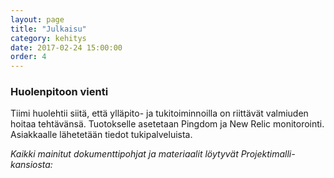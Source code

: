 ```yaml
---
layout: page
title: "Julkaisu"
category: kehitys
date: 2017-02-24 15:00:00
order: 4
---
```


### Huolenpitoon vienti

Tiimi huolehtii siitä, että ylläpito- ja tukitoiminnoilla on riittävät valmiuden hoitaa tehtävänsä. Tuotokselle asetetaan Pingdom ja New Relic monitorointi. Asiakkaalle lähetetään tiedot tukipalveluista.

_Kaikki mainitut dokumenttipohjat ja materiaalit löytyvät Projektimalli-kansiosta:_ 

